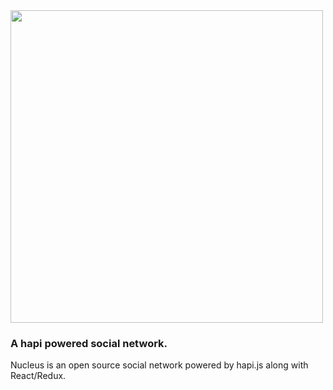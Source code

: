 <img src="https://www.jarrodyellets.com/images/NucleusLogo.png" width="500px" />

### A hapi powered social network.

Nucleus is an open source social network powered by hapi.js along with React/Redux.  
 
